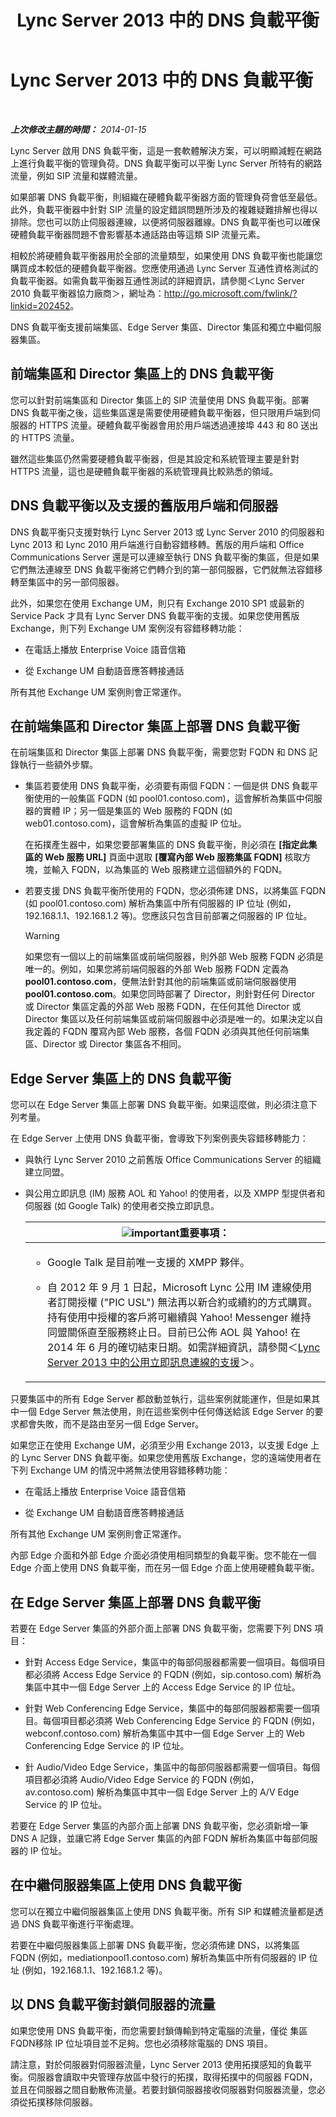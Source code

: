 ﻿---
title: Lync Server 2013 中的 DNS 負載平衡
TOCTitle: Lync Server 2013 中的 DNS 負載平衡
ms:assetid: 7ed0ed20-33ad-4253-926d-21d392590ae7
ms:mtpsurl: https://technet.microsoft.com/zh-tw/library/Gg398634(v=OCS.15)
ms:contentKeyID: 49291456
ms.date: 08/10/2015
mtps_version: v=OCS.15
ms.translationtype: HT
---

# Lync Server 2013 中的 DNS 負載平衡

 

_**上次修改主題的時間：** 2014-01-15_

Lync Server 啟用 DNS 負載平衡，這是一套軟體解決方案，可以明顯減輕在網路上進行負載平衡的管理負荷。DNS 負載平衡可以平衡 Lync Server 所特有的網路流量，例如 SIP 流量和媒體流量。

如果部署 DNS 負載平衡，則組織在硬體負載平衡器方面的管理負荷會低至最低。此外，負載平衡器中針對 SIP 流量的設定錯誤問題所涉及的複雜疑難排解也得以排除。您也可以防止伺服器連線，以便將伺服器離線。DNS 負載平衡也可以確保硬體負載平衡器問題不會影響基本通話路由等這類 SIP 流量元素。

相較於將硬體負載平衡器用於全部的流量類型，如果使用 DNS 負載平衡也能讓您購買成本較低的硬體負載平衡器。您應使用通過 Lync Server 互通性資格測試的負載平衡器。如需負載平衡器互通性測試的詳細資訊，請參閱＜Lync Server 2010 負載平衡器協力廠商＞，網址為：<http://go.microsoft.com/fwlink/?linkid=202452>。

DNS 負載平衡支援前端集區、Edge Server 集區、Director 集區和獨立中繼伺服器集區。

## 前端集區和 Director 集區上的 DNS 負載平衡

您可以針對前端集區和 Director 集區上的 SIP 流量使用 DNS 負載平衡。部署 DNS 負載平衡之後，這些集區還是需要使用硬體負載平衡器，但只限用戶端到伺服器的 HTTPS 流量。硬體負載平衡器會用於用戶端透過連接埠 443 和 80 送出的 HTTPS 流量。

雖然這些集區仍然需要硬體負載平衡器，但是其設定和系統管理主要是針對 HTTPS 流量，這也是硬體負載平衡器的系統管理員比較熟悉的領域。

## DNS 負載平衡以及支援的舊版用戶端和伺服器

DNS 負載平衡只支援對執行 Lync Server 2013 或 Lync Server 2010 的伺服器和 Lync 2013 和 Lync 2010 用戶端進行自動容錯移轉。舊版的用戶端和 Office Communications Server 還是可以連線至執行 DNS 負載平衡的集區，但是如果它們無法連線至 DNS 負載平衡將它們轉介到的第一部伺服器，它們就無法容錯移轉至集區中的另一部伺服器。

此外，如果您在使用 Exchange UM，則只有 Exchange 2010 SP1 或最新的 Service Pack 才具有 Lync Server DNS 負載平衡的支援。如果您使用舊版 Exchange，則下列 Exchange UM 案例沒有容錯移轉功能：

  - 在電話上播放 Enterprise Voice 語音信箱

  - 從 Exchange UM 自動語音應答轉接通話

所有其他 Exchange UM 案例則會正常運作。

## 在前端集區和 Director 集區上部署 DNS 負載平衡

在前端集區和 Director 集區上部署 DNS 負載平衡，需要您對 FQDN 和 DNS 記錄執行一些額外步驟。

  - 集區若要使用 DNS 負載平衡，必須要有兩個 FQDN：一個是供 DNS 負載平衡使用的一般集區 FQDN (如 pool01.contoso.com)，這會解析為集區中伺服器的實體 IP；另一個是集區的 Web 服務的 FQDN (如 web01.contoso.com)，這會解析為集區的虛擬 IP 位址。
    
    在拓撲產生器中，如果您要部署集區的 DNS 負載平衡，則必須在 **\[指定此集區的 Web 服務 URL\]** 頁面中選取 **\[覆寫內部 Web 服務集區 FQDN\]** 核取方塊，並輸入 FQDN，以為集區的 Web 服務建立這個額外的 FQDN。

  - 若要支援 DNS 負載平衡所使用的 FQDN，您必須佈建 DNS，以將集區 FQDN (如 pool01.contoso.com) 解析為集區中所有伺服器的 IP 位址 (例如，192.168.1.1、192.168.1.2 等)。您應該只包含目前部署之伺服器的 IP 位址。
    
    > [!WARNING]
    > 如果您有一個以上的前端集區或前端伺服器，則外部 Web 服務 FQDN 必須是唯一的。例如，如果您將前端伺服器的外部 Web 服務 FQDN 定義為 <strong>pool01.contoso.com</strong>，便無法針對其他的前端集區或前端伺服器使用 <strong>pool01.contoso.com</strong>。如果您同時部署了 Director，則針對任何 Director 或 Director 集區定義的外部 Web 服務 FQDN，在任何其他 Director 或 Director 集區以及任何前端集區或前端伺服器中必須是唯一的。如果決定以自我定義的 FQDN 覆寫內部 Web 服務，各個 FQDN 必須與其他任何前端集區、Director 或 Director 集區各不相同。


## Edge Server 集區上的 DNS 負載平衡

您可以在 Edge Server 集區上部署 DNS 負載平衡。如果這麼做，則必須注意下列考量。

在 Edge Server 上使用 DNS 負載平衡，會導致下列案例喪失容錯移轉能力：

  - 與執行 Lync Server 2010 之前舊版 Office Communications Server 的組織建立同盟。

  - 與公用立即訊息 (IM) 服務 AOL 和 Yahoo\! 的使用者，以及 XMPP 型提供者和伺服器 (如 Google Talk) 的使用者交換立即訊息。
    
    <table>
    <colgroup>
    <col style="width: 100%" />
    </colgroup>
    <thead>
    <tr class="header">
    <th><img src="images/Gg412908.important(OCS.15).gif" title="important" alt="important" />重要事項：</th>
    </tr>
    </thead>
    <tbody>
    <tr class="odd">
    <td><ul>
    <li><p>Google Talk 是目前唯一支援的 XMPP 夥伴。</p></li>
    <li><p>自 2012 年 9 月 1 日起，Microsoft Lync 公用 IM 連線使用者訂閱授權 (&quot;PIC USL&quot;) 無法再以新合約或續約的方式購買。持有使用中授權的客戶將可繼續與 Yahoo! Messenger 維持同盟關係直至服務終止日。目前已公佈 AOL 與 Yahoo! 在 2014 年 6 月的確切結束日期。如需詳細資訊，請參閱＜<a href="lync-server-2013-support-for-public-instant-messenger-connectivity.md">Lync Server 2013 中的公用立即訊息連線的支援</a>＞。</p></li>
    </ul></td>
    </tr>
    </tbody>
    </table>


只要集區中的所有 Edge Server 都啟動並執行，這些案例就能運作，但是如果其中一個 Edge Server 無法使用，則在這些案例中任何傳送給該 Edge Server 的要求都會失敗，而不是路由至另一個 Edge Server。

如果您正在使用 Exchange UM，必須至少用 Exchange 2013，以支援 Edge 上的 Lync Server DNS 負載平衡。如果您使用舊版 Exchange，您的遠端使用者在下列 Exchange UM 的情況中將無法使用容錯移轉功能：

  - 在電話上播放 Enterprise Voice 語音信箱

  - 從 Exchange UM 自動語音應答轉接通話

所有其他 Exchange UM 案例則會正常運作。

內部 Edge 介面和外部 Edge 介面必須使用相同類型的負載平衡。您不能在一個 Edge 介面上使用 DNS 負載平衡，而在另一個 Edge 介面上使用硬體負載平衡。

## 在 Edge Server 集區上部署 DNS 負載平衡

若要在 Edge Server 集區的外部介面上部署 DNS 負載平衡，您需要下列 DNS 項目：

  - 針對 Access Edge Service，集區中的每部伺服器都需要一個項目。每個項目都必須將 Access Edge Service 的 FQDN (例如，sip.contoso.com) 解析為集區中其中一個 Edge Server 上的 Access Edge Service 的 IP 位址。

  - 針對 Web Conferencing Edge Service，集區中的每部伺服器都需要一個項目。每個項目都必須將 Web Conferencing Edge Service 的 FQDN (例如，webconf.contoso.com) 解析為集區中其中一個 Edge Server 上的 Web Conferencing Edge Service 的 IP 位址。

  - 針 Audio/Video Edge Service，集區中的每部伺服器都需要一個項目。每個項目都必須將 Audio/Video Edge Service 的 FQDN (例如，av.contoso.com) 解析為集區中其中一個 Edge Server 上的 A/V Edge Service 的 IP 位址。

若要在 Edge Server 集區的內部介面上部署 DNS 負載平衡，您必須新增一筆 DNS A 記錄，並讓它將 Edge Server 集區的內部 FQDN 解析為集區中每部伺服器的 IP 位址。

## 在中繼伺服器集區上使用 DNS 負載平衡

您可以在獨立中繼伺服器集區上使用 DNS 負載平衡。所有 SIP 和媒體流量都是透過 DNS 負載平衡進行平衡處理。

若要在中繼伺服器集區上部署 DNS 負載平衡，您必須佈建 DNS，以將集區 FQDN (例如，mediationpool1.contoso.com) 解析為集區中所有伺服器的 IP 位址 (例如，192.168.1.1、192.168.1.2 等)。

## 以 DNS 負載平衡封鎖伺服器的流量

如果您使用 DNS 負載平衡，而您需要封鎖傳輸到特定電腦的流量，僅從 集區 FQDN移除 IP 位址項目並不足夠。您也必須移除電腦的 DNS 項目。

請注意，對於伺服器對伺服器流量，Lync Server 2013 使用拓撲感知的負載平衡。伺服器會讀取中央管理存放區中發行的拓撲，取得拓撲中的伺服器 FQDN，並且在伺服器之間自動散佈流量。若要封鎖伺服器接收伺服器對伺服器流量，您必須從拓撲移除伺服器。

